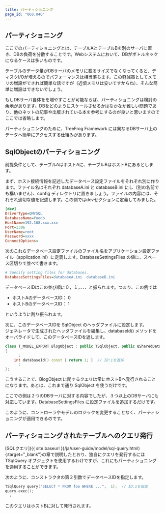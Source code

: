 ```yaml
---
title: パーティショニング
page_id: "060.040"
---
```


## パーティショニング

ここでのパーティショニングとは、テーブルAとテーブルBを別のサーバに置き、DBの負荷を分散することです。Webシステムにおいて、DBがボトルネックになるケースは多いものです。

テーブルのデータ量がDBサーバのメモリに載るサイズでなくなってくると、ディスクI/Oが増えるのでパフォーマンスは相当落ちます。この軽減策としてメモリの増設ができれば簡単な話ですが（近頃メモリは安いですからね）、そんな簡単に増設はできないでしょう。

もしDBサーバ自体をを増やすことが可能ならば、パーティショニングは検討の余地があります。DBをどのようにスケールさせるかはなかなか難しい問題であり、他のネットの記事や出版されている本を参考にするのが良いと思いますのでここでは省略します。

パーティショニングのために、TreeFrog Framework には異なるDBサーバ上のデータへ簡単にアクセスする仕組みがあります。

## SqlObjectのパーティショニング

前提条件として、テーブルAはホストAに、テーブルBはホストBにあるとします。

まず、ホスト接続情報を記述したデータベース設定ファイルをそれぞれ別に作ります。ファイル名はそれぞれ databaseA.ini と databaseB.ini にし（別の名前でも構いません）、config ディレクトリに置きましょう。ファイルの内容には、それぞれ適切な値を記述します。この例ではdevセクションに定義してみました。

```ini
[dev]
DriverType=QMYSQL
DatabaseName=foodb
HostName=192.168.xxx.xxx
Port=3306
UserName=root
Password=xxxx
ConnectOptions=
```

次のこれらデータベース設定ファイルのファイル名をアプリケーション設定ファイル（application.ini）に定義します。DatabaseSettingsFiles の値に、スペース区切りで並べて書きます。

```ini
# Specify setting files for databases.
DatabaseSettingsFiles=databaseA.ini  databaseB.ini
```

データベースIDはこの並び順に０，１，．．．と振られます。つまり、この例では

* ホストAのデータベースID： 0
* ホストBのデータベースID： 1

というように割り振られます。

次に、このデータベースIDを SqlObject のヘッダファイルに設定します。<br>
ジェネレータで生成されたヘッダファイルを編集し、databaseId() メソッドをオーバライドして、このデータベースIDを返します。

```c++
class T_MODEL_EXPORT BlogObject : public TSqlObject, public QSharedData
{
      :
    int databaseId() const { return 1; }  // ID:1を返却
      :
};
```

こうすることで、BlogObject に関するクエリは常にホストBへ発行されることになります。あとは、これまで通り SqlObject  を使うだけです。

ここでの例は２つのDBサーバに対する内容でしたが、３つ以上のDBサーバにも対応しています。DatabaseSettingsFiles に設定ファイルを追加するだけです。

このように、コントローラやモデルのロジックを変更することなく、パーティショニングが適用できるのです。

## パーティショニングされたテーブルへのクエリ発行

[SQLクエリ]({{ site.baseurl }}/ja/user-guide/model/sql-query.html){:target="_blank"}の章で説明したとおり、独自にクエリを発行するには TSqlQuery オブジェクトを使用するわけですが、これにもパーティショニングを適用することができます。

次のように、コンストラクタの第２引数でデータベースIDを指定します。

```c++
TSqlQuery query("SELECT * FROM foo WHERE ...",  1);  // ID:1を指定
query.exec();
  :
```

このクエリはホストBに対して発行されます。